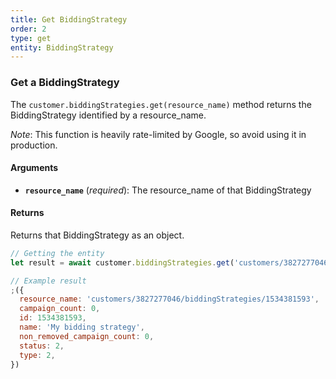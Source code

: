```yaml
---
title: Get BiddingStrategy
order: 2
type: get
entity: BiddingStrategy
---
```


### Get a BiddingStrategy

The `customer.biddingStrategies.get(resource_name)` method returns the BiddingStrategy identified by a resource_name.

_Note_: This function is heavily rate-limited by Google, so avoid using it in production.

#### Arguments

- **`resource_name`** (_required_): The resource_name of that BiddingStrategy

#### Returns

Returns that BiddingStrategy as an object.

```javascript
// Getting the entity
let result = await customer.biddingStrategies.get('customers/3827277046/biddingStrategies/1534381593')
```

```javascript
// Example result
;({
  resource_name: 'customers/3827277046/biddingStrategies/1534381593',
  campaign_count: 0,
  id: 1534381593,
  name: 'My bidding strategy',
  non_removed_campaign_count: 0,
  status: 2,
  type: 2,
})
```
